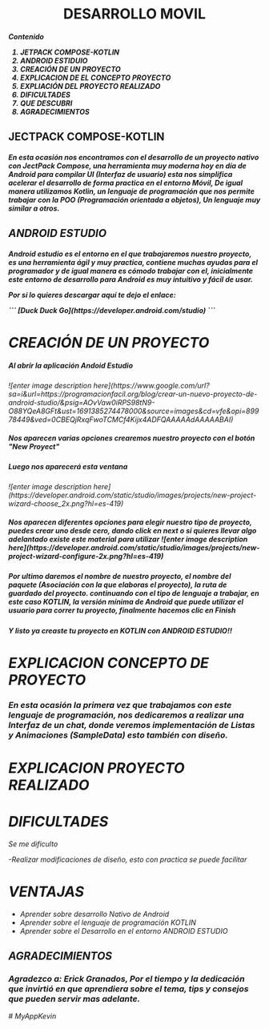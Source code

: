 <center><h1>DESARROLLO MOVIL</h1></center>
<h5>Contenido</5>
<ol>
<li>JETPACK COMPOSE-KOTLIN</li>
<li>ANDROID ESTIDUIO</li>
<li>CREACIÓN DE UN PROYECTO</li>
<li>EXPLICACION DE EL CONCEPTO PROYECTO</li>
<li>EXPLIACIÓN DEL PROYECTO REALIZADO</li>
<li>DIFICULTADES</li>
<li>QUE DESCUBRI</li>
<li>AGRADECIMIENTOS</li>
</ol>

<h2>JECTPACK COMPOSE-KOTLIN</h2>
<h5>En esta ocasión nos encontramos con el desarrollo de un proyecto nativo con <em><Strong>JectPack Compose</Strong></em>, una herramienta muy moderna hoy en día de Android para compilar UI (Interfaz de usuario) esta nos simplifica acelerar el desarrollo de forma practica en el entorno Móvil, De igual manera utilizamos <em><strong>Kotlin</strong><em>, un lenguaje de programación que nos permite trabajar con la POO (Programación orientada a objetos), Un lenguaje muy similar a otros. </h5>
<h2>ANDROID ESTUDIO </h2>
<h5>Android estudio es el entorno en el que trabajaremos nuestro proyecto, es una herramienta ágil y muy practica, contiene muchas ayudas para el programador y de igual manera es cómodo trabajar con el, inicialmente este entorno de desarrollo para Android es muy intuitivo y fácil de usar.
<p>Por si lo quieres descargar aquí te dejo el enlace:</p>
<p>```
[Duck Duck Go](https://developer.android.com/studio)
```</p>
 </h5>
<h1>CREACIÓN DE UN PROYECTO</h1>
<h5>Al abrir la aplicación <am>Andoid Estudio</am>  </h5>
![enter image description here](https://www.google.com/url?sa=i&url=https://programacionfacil.org/blog/crear-un-nuevo-proyecto-de-android-studio/&psig=AOvVaw0iRPS98tN9-O88YQeA8GFt&ust=1691385274478000&source=images&cd=vfe&opi=89978449&ved=0CBEQjRxqFwoTCMCf4Kijx4ADFQAAAAAdAAAAABAI)
<h5>Nos aparecen varias opciones crearemos nuestro proyecto con el botón "New Proyect"</h5>
<h5>Luego nos aparecerá esta ventana </h5>
![enter image description here](https://developer.android.com/static/studio/images/projects/new-project-wizard-choose_2x.png?hl=es-419)
<h5>Nos aparecen diferentes opciones para elegir nuestro tipo de proyecto, puedes crear uno desde cero, dando click en next o si quieres llevar algo adelantado existe este material para utilizar </5>
![enter image description here](https://developer.android.com/static/studio/images/projects/new-project-wizard-configure-2x.png?hl=es-419)
<h5>Por ultimo daremos el nombre de nuestro proyecto, el nombre del paquete (Asociación con la que elaboras el proyecto), la ruta de guardado del proyecto. continuando con el tipo de lenguaje a trabajar, en este caso KOTLIN, la versión mínima de Android  que puede utilizar el usuario para correr tu proyecto, finalmente hacemos clic en Finish </h5>
<h4>Y listo ya creaste tu proyecto en KOTLIN con ANDROID ESTUDIO!!</4>
<h1>EXPLICACION CONCEPTO DE PROYECTO</h1>
<h3>En esta ocasión la primera vez que trabajamos con este lenguaje de programación, nos dedicaremos a realizar una Interfaz de un chat, donde veremos implementación de Listas y Animaciones (SampleData) esto también con diseño. </h3>
<h1>EXPLICACION PROYECTO REALIZADO</h1>

<h1>DIFICULTADES </h1>
 <p>Se me dificulto</p>
 -Realizar modificaciones de diseño, esto con practica se puede facilitar
 
 <h1>VENTAJAS </h1>
 

 - Aprender sobre desarrollo Nativo de Android
 - Aprender sobre el lenguaje de programación KOTLIN
 - Aprender sobre el Desarrollo en el entorno ANDROID ESTUDIO
<h2>AGRADECIMIENTOS</h2>
<h3>Agradezco a:  Erick Granados, Por el tiempo y la dedicación que invirtió en que aprendiera sobre el tema, tips y consejos que pueden servir mas adelante. </h3>
# MyAppKevin
